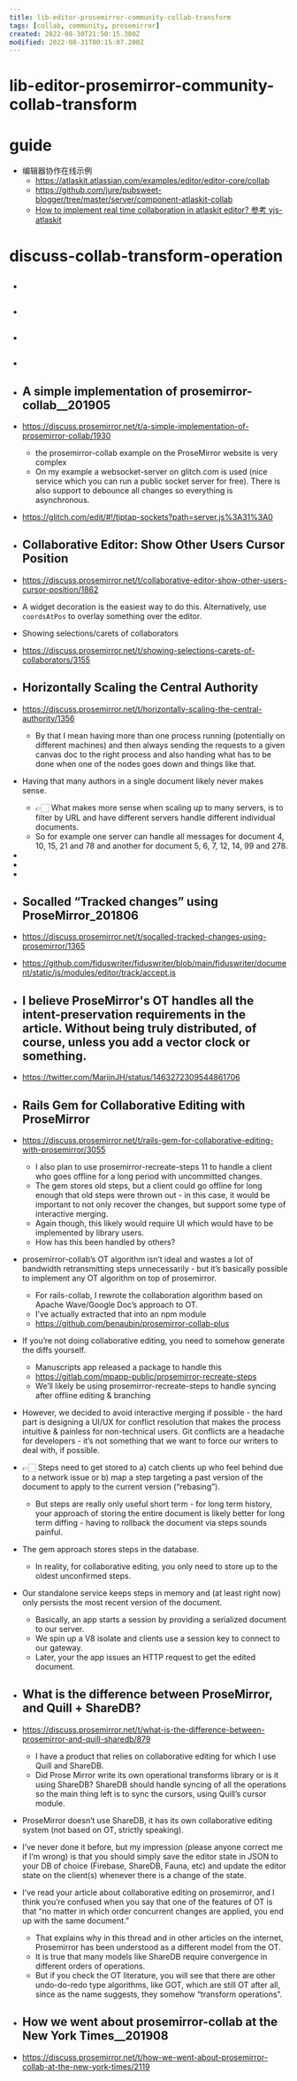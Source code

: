 ```yaml
---
title: lib-editor-prosemirror-community-collab-transform
tags: [collab, community, prosemirror]
created: 2022-08-30T21:50:15.380Z
modified: 2022-08-31T00:15:07.200Z
---
```


# lib-editor-prosemirror-community-collab-transform

# guide

- 编辑器协作在线示例
  - https://atlaskit.atlassian.com/examples/editor/editor-core/collab
  - https://github.com/jure/pubsweet-blogger/tree/master/server/component-atlaskit-collab
  - [How to implement real time collaboration in atlaskit editor? 参考 yjs-atlaskit](https://stackoverflow.com/questions/59622112)
# discuss-collab-transform-operation
- ## 

- ## 

- ## 

- ## 



- ## A simple implementation of prosemirror-collab__201905
- https://discuss.prosemirror.net/t/a-simple-implementation-of-prosemirror-collab/1930
  - the prosemirror-collab example on the ProseMirror website is very complex
  - On my example a websocket-server on glitch.com is used (nice service which you can run a public socket server for free). There is also support to debounce all changes so everything is asynchronous.

- https://glitch.com/edit/#!/tiptap-sockets?path=server.js%3A31%3A0

- ## Collaborative Editor: Show Other Users Cursor Position
- https://discuss.prosemirror.net/t/collaborative-editor-show-other-users-cursor-position/1862
- A widget decoration is the easiest way to do this. Alternatively, use `coordsAtPos` to overlay something over the editor.

- Showing selections/carets of collaborators
- https://discuss.prosemirror.net/t/showing-selections-carets-of-collaborators/3155

- ## Horizontally Scaling the Central Authority
- https://discuss.prosemirror.net/t/horizontally-scaling-the-central-authority/1356
  - By that I mean having more than one process running (potentially on different machines) and then always sending the requests to a given canvas doc to the right process and also handing what has to be done when one of the nodes goes down and things like that.

- Having that many authors in a single document likely never makes sense.
  - 👉🏻️ What makes more sense when scaling up to many servers, is to filter by URL and have different servers handle different individual documents. 
  - So for example one server can handle all messages for document 4, 10, 15, 21 and 78 and another for document 5, 6, 7, 12, 14, 99 and 278.
- 
- 
- 

- ## Socalled “Tracked changes” using ProseMirror_201806
- https://discuss.prosemirror.net/t/socalled-tracked-changes-using-prosemirror/1365
- https://github.com/fiduswriter/fiduswriter/blob/main/fiduswriter/document/static/js/modules/editor/track/accept.js

- ## I believe ProseMirror's OT handles all the intent-preservation requirements in the article. Without being truly distributed, of course, unless you add a vector clock or something.
- https://twitter.com/MarijnJH/status/1463272309544861706

- ## Rails Gem for Collaborative Editing with ProseMirror
- https://discuss.prosemirror.net/t/rails-gem-for-collaborative-editing-with-prosemirror/3055
  - I also plan to use prosemirror-recreate-steps 11 to handle a client who goes offline for a long period with uncommitted changes. 
  - The gem stores old steps, but a client could go offline for long enough that old steps were thrown out - in this case, it would be important to not only recover the changes, but support some type of interactive merging. 
  - Again though, this likely would require UI which would have to be implemented by library users. 
  - How has this been handled by others?
- prosemirror-collab’s OT algorithm isn’t ideal and wastes a lot of bandwidth retransmitting steps unnecessarily - but it’s basically possible to implement any OT algorithm on top of prosemirror.
  - For rails-collab, I rewrote the collaboration algorithm based on Apache Wave/Google Doc’s approach to OT. 
  - I’ve actually extracted that into an npm module
  - https://github.com/benaubin/prosemirror-collab-plus
- If you’re not doing collaborative editing, you need to somehow generate the diffs yourself. 
  - Manuscripts app released a package to handle this 
  - https://gitlab.com/mpapp-public/prosemirror-recreate-steps
  - We’ll likely be using prosemirror-recreate-steps to handle syncing after offline editing & branching
- However, we decided to avoid interactive merging if possible - the hard part is designing a UI/UX for conflict resolution that makes the process intuitive & painless for non-technical users. Git conflicts are a headache for developers - it’s not something that we want to force our writers to deal with, if possible.

- 👉🏻️ Steps need to get stored to a) catch clients up who feel behind due to a network issue or b) map a step targeting a past version of the document to apply to the current version (“rebasing”). 
  - But steps are really only useful short term - for long term history, your approach of storing the entire document is likely better for long term diffing - having to rollback the document via steps sounds painful.
- The gem approach stores steps in the database. 
  - In reality, for collaborative editing, you only need to store up to the oldest unconfirmed steps.
- Our standalone service keeps steps in memory and (at least right now) only persists the most recent version of the document. 
  - Basically, an app starts a session by providing a serialized document to our server. 
  - We spin up a V8 isolate and clients use a session key to connect to our gateway. 
  - Later, your the app issues an HTTP request to get the edited document.

- ## What is the difference between ProseMirror, and Quill + ShareDB?
- https://discuss.prosemirror.net/t/what-is-the-difference-between-prosemirror-and-quill-sharedb/879
  - I have a product that relies on collaborative editing for which I use Quill and ShareDB.
  - Did Prose Mirror write its own operational transforms library or is it using ShareDB? ShareDB should handle syncing of all the operations so the main thing left is to sync the cursors, using Quill’s cursor module.

- ProseMirror doesn’t use ShareDB, it has its own collaborative editing system (not based on OT, strictly speaking).

- I’ve never done it before, but my impression (please anyone correct me if I’m wrong) is that you should simply save the editor state in JSON to your DB of choice (Firebase, ShareDB, Fauna, etc) and update the editor state on the client(s) whenever there is a change of the state.

- I’ve read your article about collaborative editing on prosemirror, and I think you’re confused when you say that one of the features of OT is that “no matter in which order concurrent changes are applied, you end up with the same document.”
  - That explains why in this thread and in other articles on the internet, Prosemirror has been understood as a different model from the OT. 
  - It is true that many models like ShareDB require convergence in different orders of operations. 
  - But if you check the OT literature, you will see that there are other undo-do-redo type algorithms, like GOT, which are still OT after all, since as the name suggests, they somehow “transform operations”.

- ## How we went about prosemirror-collab at the New York Times__201908
- https://discuss.prosemirror.net/t/how-we-went-about-prosemirror-collab-at-the-new-york-times/2119
